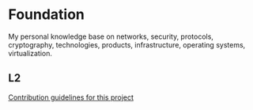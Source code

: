 # Foundation
My personal knowledge base on networks, security, protocols, cryptography, technologies, products, infrastructure, operating systems, virtualization.

## L2
[Contribution guidelines for this project](ethernet.md)

